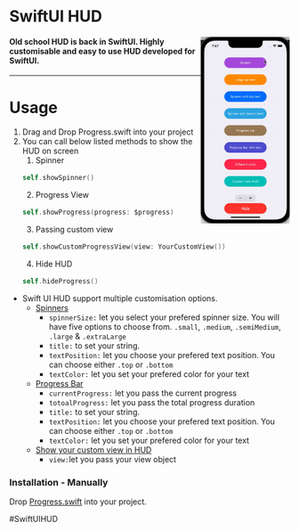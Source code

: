 <p><h1 align="left">SwiftUI HUD</h1></p>
<div><p><img align="right" src="https://github.com/deepakpillai/SwiftUI-HUD/blob/main/SwiftUI%20HUD.gif?raw=true" width="160" />
</p>
<p><h4>Old school HUD is back in SwiftUI. Highly customisable and easy to use HUD developed for SwiftUI.</h4></p>

___

# Usage

1. Drag and Drop Progress.swift into your project
2. You can call below listed methods to show the HUD on screen
    1. Spinner 
    ```swift
    self.showSpinner()
    ```
    2. Progress View
    ```swift
    self.showProgress(progress: $progress)
    ```
    3. Passing custom view 
    ```swift
    self.showCustomProgressView(view: YourCustomView())
    ```
    4. Hide HUD
    ```swift
    self.hideProgress()
    ```
    
* Swift UI HUD support multiple customisation options. 
    * <u>Spinners</u>
        * `spinnerSize:` let you select your prefered spinner size. You will have five options to choose from. `.small`, `.medium`, `.semiMedium`, `.large` & `.extraLarge`
        * `title:` to set your string. 
        * `textPosition:` let you choose your prefered text position. You can choose either `.top` or `.bottom`
        * `textColor:` let you set your prefered color for your text
    * <u>Progress Bar</u>
        * `currentProgress:` let you pass the current progress
        * `totoalProgress:` let you pass the total progress duration 
        * `title:` to set your string. 
        * `textPosition:` let you choose your prefered text position. You can choose either `.top` or `.bottom`
        * `textColor:` let you set your prefered color for your text
    * <u>Show your custom view in HUD</u>
        * `view:`let you pass your view object 
    
    
    

### Installation - Manually

Drop [Progress.swift](https://github.com/deepakpillai/SwiftUI-HUD/blob/main/Example/SwiftUI%20HUD/SwiftUI%20HUD/Progress.swift) into your project.

#SwiftUIHUD
<br>
<br>
<br>

